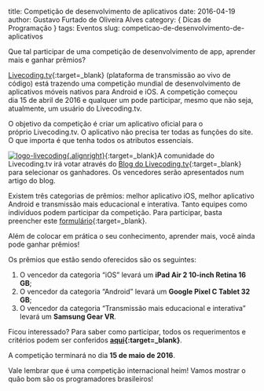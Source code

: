 title: Competição de desenvolvimento de aplicativos
date: 2016-04-19
author: Gustavo Furtado de Oliveira Alves
category: { Dicas de Programação }
tags: Eventos
slug: competicao-de-desenvolvimento-de-aplicativos

Que tal participar de uma competição de desenvolvimento de app,
aprender mais e ganhar prêmios?

[Livecoding.tv](https://www.livecoding.tv/){:target=\_blank} (plataforma de transmissão
ao vivo de código) está trazendo uma competição mundial de
desenvolvimento de aplicativos móveis nativos para Android e iOS. A
competição começou dia 15 de abril de 2016 e qualquer um pode
participar, mesmo que não seja, atualmente, um usuário do Livecoding.tv.

O objetivo da competição é criar um aplicativo oficial para o
próprio Livecoding.tv. O aplicativo não precisa ter todas as funções do
site. O que importa é que tenha todos os atributos essenciais.

[![logo-livecoding](/images/competicao-de-desenvolvimento-de-aplicativos/logo-livecoding.png){.alignright}](https://www.livecoding.tv/){:target=\_blank}A comunidade do Livecoding.tv
irá votar através do [Blog do Livecoding.tv](http://blog.livecoding.tv/){:target=\_blank}
para selecionar os ganhadores. Os vencedores serão apresentados num
artigo do blog.

Existem três categorias de prêmios: melhor aplicativo iOS, melhor
aplicativo Android e transmissão mais educacional e interativa. Tanto
equipes como indivíduos podem participar da competição. Para participar,
basta preencher este
[formulário](https://docs.google.com/forms/d/1dOil0-d5EVlw-Rp9DTR3X0hq73aYufsbzoQ4aPjCsQQ/viewform?c=0&w=1&usp=send_form){:target=\_blank}.

Além de colocar em prática o seu conhecimento, aprender mais, você ainda
pode ganhar prêmios!

Os prêmios que estão sendo oferecidos são os seguintes:

1.  O vencedor da categoria “iOS” levará um **iPad Air 2 10-inch Retina
    16 GB**;
2.  O vencedor da categoria “Android” levará um **Google Pixel C Tablet
    32 GB**;
3.  O vencedor da categoria “Transmissão mais educacional e interativa”
    levará um **Samsung Gear VR**.

Ficou interessado? Para saber como participar, todos os requerimentos e
critérios podem ser conferidos
**[aqui](https://drive.google.com/file/d/0By3FQW1zdibnV1BsenpYakljSTg/view){:target=\_blank}**.

A competição terminará no dia **15 de maio de 2016**.

Vale lembrar que é uma competição internacional heim! Vamos mostrar o
quão bom são os programadores brasileiros!
